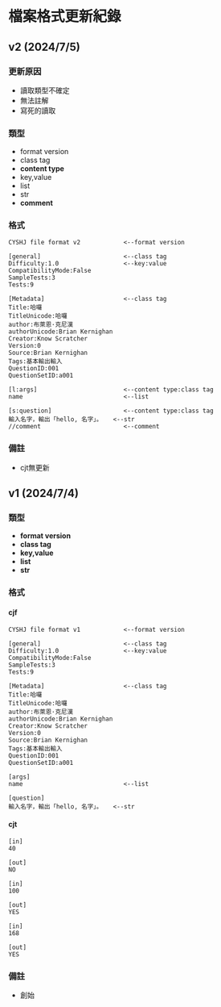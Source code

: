 # 檔案格式更新紀錄
## v2 (2024/7/5)
### 更新原因
- 讀取類型不確定
- 無法註解
- 寫死的讀取

### 類型
- format version
- class tag
- **content type**
- key,value
- list
- str
- **comment**

### 格式
    CYSHJ file format v2            <--format version

    [general]                       <--class tag
    Difficulty:1.0                  <--key:value
    CompatibilityMode:False          
    SampleTests:3
    Tests:9

    [Metadata]                      <--class tag
    Title:哈囉
    TitleUnicode:哈囉
    author:布萊恩·克尼漢
    authorUnicode:Brian Kernighan
    Creator:Know Scratcher
    Version:0
    Source:Brian Kernighan
    Tags:基本輸出輸入
    QuestionID:001
    QuestionSetID:a001

    [l:args]                        <--content type:class tag
    name                            <--list

    [s:question]                    <--content type:class tag
    輸入名字，輸出「hello, 名字」。   <--str
    //comment                       <--comment

### 備註
- cjt無更新

## v1  (2024/7/4)
### 類型
- **format version**
- **class tag**
- **key,value**
- **list**
- **str**

### 格式
#### cjf
    CYSHJ file format v1            <--format version

    [general]                       <--class tag
    Difficulty:1.0                  <--key:value
    CompatibilityMode:False          
    SampleTests:3
    Tests:9

    [Metadata]                      <--class tag
    Title:哈囉
    TitleUnicode:哈囉
    author:布萊恩·克尼漢
    authorUnicode:Brian Kernighan
    Creator:Know Scratcher
    Version:0
    Source:Brian Kernighan
    Tags:基本輸出輸入
    QuestionID:001
    QuestionSetID:a001

    [args]
    name                            <--list

    [question]
    輸入名字，輸出「hello, 名字」。   <--str

#### cjt
    [in]
    40

    [out]
    NO

    [in]
    100

    [out]
    YES

    [in]
    168

    [out]
    YES
### 備註
- 創始
